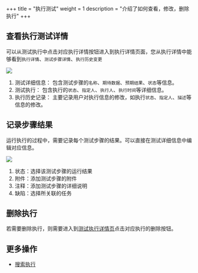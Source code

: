 +++
title = "执行测试"
weight = 1
description = "介绍了如何查看，修改，删除执行"
+++

## 查看执行测试详情

可以从测试执行中点击对应执行详情按钮进入到执行详情页面，您从执行详情中能够看到`执行详情`、`测试步骤详情`、`执行历史变更`

![](/img/docs/user-guide/test-management/test-cycle/execution-detail.png)

1. 测试详细信息： 包含测试步骤的`名称`、`期待数据`、`预期结果`、`状态`等信息。
2. 测试执行： 包含执行的`状态`、`指定人`、`执行人`、`执行时间`等详细信息。
3. 执行历史记录： 主要记录用户对执行信息的修改，如执行`状态`、`指定人`、`描述`等信息的修改。

## 记录步骤结果

运行执行的过程中，需要记录每个测试步骤的结果。可以直接在测试详细信息中编辑对应信息。

![](/img/docs/user-guide/test-management/test-cycle/step.png)

1. 状态：选择该测试步骤的运行结果
2. 附件：添加测试步骤的附件
3. 注释：添加测试步骤的详细说明
4. 缺陷：选择所关联的任务



## 删除执行

若需要删除执行，则需要进入到[测试执行详情页](../../test-plan/create-cycle#创建测试循环)点击对应执行的删除按钮。

## 更多操作

- [搜索执行](../search-execution)